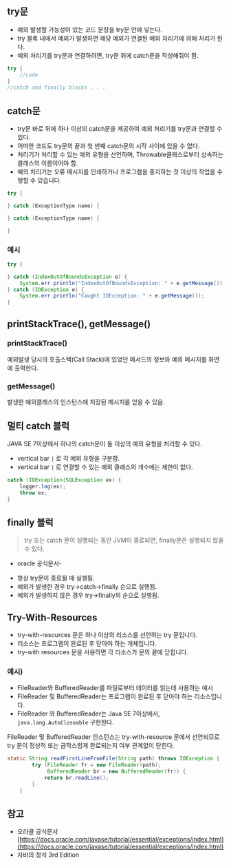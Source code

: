 ## try문

- 예외 발생할 가능성이 있는 코드 문장을 try문 안에 넣는다.
- try 블록 내에서 예외가 발생하면 해당 예외가 연결된 예외 처리기에 의해 처리가 된다.
- 예외 처리기를 try문과 연결하려면, try문 뒤에 catch문을 작성해줘야 함.

```java
try {
    //code
}
//catch and finally blocks . . .
```

## catch문

- try문 바로 뒤에 하나 이상의 catch문을 제공하여 예외 처리기를 try문과 연결할 수 있다.
- 어떠한 코드도 try문의 끝과 첫 번째 catch문의 시작 사이에 있을 수 없다.
- 처리기가 처리할 수 있는 예외 유형을 선언하며,  Throwable클래스로부터 상속하는 클래스의 이름이어야 함.
- 예외 처리기는 오류 메시지를 인쇄하거나 프로그램을 중지하는 것 이상의 작업을 수행할 수 있습니다.

```java
try {

} catch (ExceptionType name) {

} catch (ExceptionType name) {

}
```

### 예시

```java
try {

} catch (IndexOutOfBoundsException e) {
    System.err.println("IndexOutOfBoundsException: " + e.getMessage());
} catch (IOException e) {
    System.err.println("Caught IOException: " + e.getMessage());
}
```

## printStackTrace(), getMessage()

### printStackTrace()

예외발생 당시의 호출스택(Call Stack)에 있었던 메서드의 정보와 예외 메시지를 화면에 출력한다.

### getMessage()

발생한 예외클래스의 인스턴스에 저장된 메시지를 얻을 수 있음.

## 멀티 catch 블럭

JAVA SE 7이상에서 하나의 catch문이 둘 이상의 예외 유형을 처리할 수 있다.

- vertical bar `|` 로 각 예외 유형을 구분함.
- vertical bar `|` 로 연결할 수 있는 예외 클래스의 개수에는 제한이 없다.

```java
catch (IOException|SQLException ex) {
    logger.log(ex);
    throw ex;
}
```

## finally 블럭

> try 또는 catch 문이 실행되는 동안 JVM이 종료되면, finally문은 실행되지 않을 수 있다.
- oracle 공식문서-
> 
- 항상 try문이 종료될 때 실행됨.
- 예외가 발생한 경우 try→catch→finally 순으로 실행됨.
- 예외가 발생하지 않은 경우 try→finally의 순으로 실행됨.

## **Try-With-Resources**

- try-with-resources 문은 하나 이상의 리소스를 선언하는 try 문입니다.
- 리소스는 프로그램이 완료된 후 닫아야 하는 개체입니다.
- try-with resources 문을 사용하면 각 리소스가 문의 끝에 닫힙니다.


### 예시)

- FileReader와 BufferedReader를 파일로부터 데이터를 읽는데 사용하는 예시
- FileReader 및 BufferedReader는 프로그램이 완료된 후 닫아야 하는 리소스입니다.
- FileReader 와 BufferedReader는 Java SE 7이상에서, `java.lang.AutoCloseable` 구현한다.

FileReader 및 BufferedReader 인스턴스는 try-with-resource 문에서 선언되므로 try 문이 정상적 또는 급작스럽게 완료되는지 여부 관계없이 닫힌다.

```java
static String readFirstLineFromFile(String path) throws IOException {
	    try (FileReader fr = new FileReader(path);
	         BufferedReader br = new BufferedReader(fr)) {
	        return br.readLine();
	    }
	}
```

## 참고
- 오라클 공식문서 [https://docs.oracle.com/javase/tutorial/essential/exceptions/index.html](https://docs.oracle.com/javase/tutorial/essential/exceptions/index.html)
- 자바의 정석 3rd Edition
